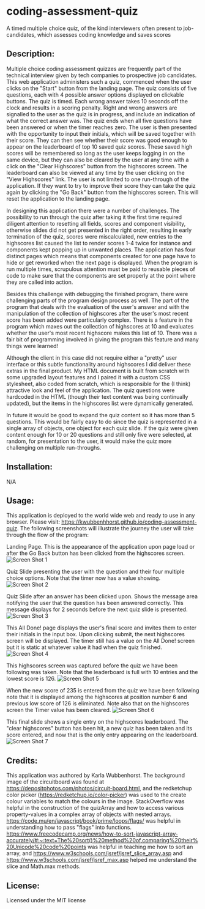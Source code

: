 # coding-assessment-quiz
A timed multiple choice quiz, of the kind interviewers often present to job-candidates, which assesses coding knowledge and saves scores

## Description:
Multiple choice coding assessment quizzes are frequently part of the technical interview given by tech companies to prospective job candidates. This web application administers such a quiz, commenced when the user clicks on the "Start" button from the landing page. The quiz consists of five questions, each with 4 possible answer options displayed on clickable buttons. The quiz is timed. Each wrong answer takes 10 seconds off the clock and results in a scoring penalty. Right and wrong answers are signalled to the user as the quiz is in progress, and include an indication of what the correct answer was. The quiz ends when all five questions have been answered or when the timer reaches zero. The user is then presented with the opportunity to input their initials, which will be saved together with their score. They can then see whether their score was good enough to appear on the leaderboard of top 10 saved quiz scores. These saved high scores will be remembered so long as the user keeps logging in on the same device, but they can also be cleared by the user at any time with a click on the "Clear Highscores" button from the highscores screen. The leaderboard can also be viewed at any time by the user clicking on the "View Highscores" link. The user is not limited to one run-through of the application. If they want to try to improve their score they can take the quiz again by clicking the "Go Back" button from the highscores screen. This will reset the application to the landing page. 

In designing this application there were a number of challenges. The possibility to run through the quiz after taking it the first time required diligent attention to resetting all fields, scores and component visibility, otherwise slides did not get presented in the right order, resulting in early termination of the quiz, scores were miscalculated, new entries to the highscores list caused the list to render scores 1-4 twice for instance and components kept popping up in unwanted places. The application has four distinct pages which means that components created for one page have to hide or get reworked when the next page is displayed. When the program is run multiple times, scrupulous attention must be paid to reusable pieces of code to make sure that the components are set properly at the point where they are called into action. 

Besides this challenge with debugging the finished program, there were challenging parts of the program design process as well. The part of the program that deals with the evaluation of the user's answer and with the manipulation of the collection of highscores after the user's most recent score has been added were particularly complex. There is a feature in the program which maxes out the collection of highscores at 10 and evaluates whether the user's most recent highscore makes this list of 10. There was a fair bit of programming involved in giving the program this feature and many things were learned!

Although the client in this case did not require either a "pretty" user interface or this subtle functionality around highscores I did deliver these extras in the final product. My HTML document is built from scratch with some upgraded layout features and I paired it with a custom CSS stylesheet, also coded from scratch, which is responsible for the (I think) attractive look and feel of the application. The quiz questions were hardcoded in the HTML (though their text content was being continually updated), but the items in the highscores list were dynamically generated.  

In future it would be good to expand the quiz content so it has more than 5 questions. This would be fairly easy to do since the quiz is represented in a single array of objects, one object for each quiz slide. If the quiz were given content enough for 10 or 20 questions and still only five were selected, at random, for presentation to the user, it would make the quiz more challenging on multiple run-throughs.

## Installation:
N/A

## Usage:
This application is deployed to the world wide web and ready to use in any browser.  Please visit: https://kwubbenhhorst.github.io/coding-assessment-quiz. The following screenshots will illustrate the journey the user will take through the flow of the program:

Landing Page. This is the appearance of the application upon page load or after the Go Back button has been clicked from the highscores screen.
![Screen Shot 1](https://github.com/kwubbenhorst/coding-assessment-quiz/assets/140316693/31f89e37-0bec-4078-afed-fc23961a55ee)

Quiz Slide presenting the user with the question and their four multiple choice options. Note that the timer now has a value showing.
![Screen Shot 2](https://github.com/kwubbenhorst/coding-assessment-quiz/assets/140316693/0f05101c-81a5-463b-b9e3-ee91de6a5ab3)

Quiz Slide after an answer has been clicked upon. Shows the message area notifying the user that the question has been answered correctly. This message displays for 2 seconds before the next quiz slide is presented.
![Screen Shot 3](https://github.com/kwubbenhorst/coding-assessment-quiz/assets/140316693/0de570a4-c122-461b-9bb1-fce7a977c175)

This All Done! page displays the user's final score and invites them to enter their initials in the input box. Upon clicking submit, the next highscores screen will be displayed.  The timer still has a value on the All Done! screen but it is static at whatever value it had when the quiz finished.
![Screen Shot 4 ](https://github.com/kwubbenhorst/coding-assessment-quiz/assets/140316693/642729ce-05b9-42c2-be16-4dbd7c681f0d)

This highscores screen was captured before the quiz we have been following was taken. Note that the leaderboard is full with 10 entries and the lowest score is 126. 
![Screen Shot 5](https://github.com/kwubbenhorst/coding-assessment-quiz/assets/140316693/e4c8a2f9-97b3-448b-8eda-d8d350d1d01c)

When the new score of 235 is entered from the quiz we have been following note that it is displayed among the highscores at position number 6 and previous low score of 126 is eliminated. Note also that on the highscores screen the Timer value has been cleared.
![Screen Shot 6](https://github.com/kwubbenhorst/coding-assessment-quiz/assets/140316693/ed990c7c-dff6-4ffa-a71d-6fdd6922f1f0)

This final slide shows a single entry on the highscores leaderboard. The "clear highscores" button has been hit, a new quiz has been taken and its score entered, and now that is the only entry appearing on the leaderboard.
![Screen Shot 7](https://github.com/kwubbenhorst/coding-assessment-quiz/assets/140316693/79529343-9c64-45c2-a8de-b7fef75151bf)

## Credits:
This application was authored by Karla Wubbenhorst. The background image of the circuitboard was found at https://depositphotos.com/photos/circuit-board.html, and the redketchup color picker (https://redketchup.io/color-picker) was used to the create colour variables to match the colours in the image. StackOverflow was helpful in the construction of the quizArray and how to access various property-values in a complex array of objects with nested arrays. https://code.mu/en/javascript/book/prime/loops/flags/ was helpful in understanding how to pass "flags" into functions. https://www.freecodecamp.org/news/how-to-sort-javascript-array-accurately/#:~:text=The%20sort()%20method%20of,comparing%20their%20Unicode%20code%20points was helpful in teaching me how to sort an array, and https://www.w3schools.com/jsref/jsref_slice_array.asp and https://www.w3schools.com/jsref/jsref_max.asp helped me understand the slice and Math.max methods.

## License:
Licensed under the MIT license









